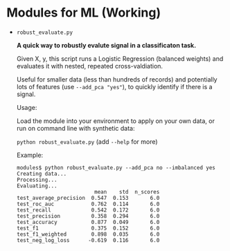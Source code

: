 # Modules for ML (Working)


  * `robust_evaluate.py`
  
	 **A quick way to robustly evalute signal in a classificaton task.**
	 
     Given X, y, this script runs a Logistic Regression (balanced weights) and
     evaluates it with nested, repeated cross-valdiation.

	 Useful for smaller data (less than hundreds of records) and potentially
     lots of features (use `--add_pca "yes"`), to quickly identify if there is
     a signal.

     Usage:

     Load the module into your environment to apply on your own data, or run on
     command line with synthetic data:

     `python robust_evaluate.py` (add `--help` for more)
	 
	 Example:

     ```
	 modules$ python robust_evaluate.py --add_pca no --imbalanced yes
	 Creating data...
	 Processing...
	 Evaluating...
	                          mean    std  n_scores
	 test_average_precision  0.547  0.153       6.0
	 test_roc_auc            0.762  0.114       6.0
	 test_recall             0.542  0.172       6.0
	 test_precision          0.358  0.294       6.0
	 test_accuracy           0.877  0.049       6.0
	 test_f1                 0.375  0.152       6.0
	 test_f1_weighted        0.898  0.035       6.0
	 test_neg_log_loss      -0.619  0.116       6.0
	 ```
	 



     
